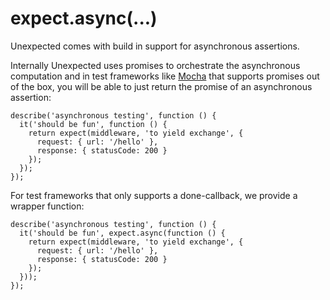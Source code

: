 # expect.async(...)

Unexpected comes with build in support for asynchronous assertions.

Internally Unexpected uses promises to orchestrate the asynchronous
computation and in test frameworks like [Mocha](http://mochajs.org/)
that supports promises out of the box, you will be able to just return
the promise of an asynchronous assertion:

```js#evaluate:false
describe('asynchronous testing', function () {
  it('should be fun', function () {
    return expect(middleware, 'to yield exchange', {
      request: { url: '/hello' },
      response: { statusCode: 200 }
    });
  });
});
```

For test frameworks that only supports a done-callback, we provide a
wrapper function:

```js#evaluate:false
describe('asynchronous testing', function () {
  it('should be fun', expect.async(function () {
    return expect(middleware, 'to yield exchange', {
      request: { url: '/hello' },
      response: { statusCode: 200 }
    });
  }));
});
```
